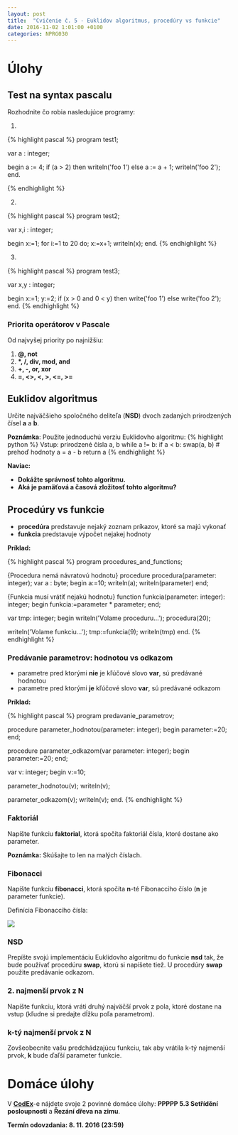 ```yaml
---
layout: post
title:  "Cvičenie č. 5 - Euklidov algoritmus, procedúry vs funkcie"
date: 2016-11-02 1:01:00 +0100
categories: NPRG030
---
```


# Úlohy

## Test na syntax pascalu

Rozhodnite čo robia nasledujúce programy:

1.
{% highlight pascal %}
program test1;

var a : integer;

begin
  a := 4;
  if (a > 2) then
    writeln('foo 1')
  else
    a := a + 1;
    writeln('foo 2');
end.

{% endhighlight %}

2.
{% highlight pascal %}
program test2;

var x,i : integer;

begin
  x:=1;
  for i:=1 to 20 do;
    x:=x+1;
  writeln(x);
end.
{% endhighlight %}

3.
{% highlight pascal %}
program test3;

var x,y : integer;

begin
  x:=1;
  y:=2;
  if (x > 0 and 0 < y) then
    write('foo 1')
  else
    write('foo 2');
end.
{% endhighlight %}

### Priorita operátorov v Pascale

Od najvyšej priority po najnižšiu:

1. **@, not**
2. **\*, /, div, mod, and**
3. **+, -, or, xor**
4. **=, <>, <, >, <=, >=**

## Euklidov algoritmus

Určite najväčšieho spoločného deliteľa (**NSD**) dvoch zadaných prirodzených čísel **a** a **b**.

**Poznámka**: Použite jednoduchú verziu Euklidovho algoritmu:
{% highlight python %}
Vstup: prirodzené čísla a, b
while a != b:
   if a < b:
	 swap(a, b) # prehoď hodnoty
   a = a - b
return a
{% endhighlight %}

**Naviac:**
* **Dokážte správnosť tohto algoritmu.**
* **Aká je pamäťová a časová zložitosť tohto algoritmu?**

## Procedúry vs funkcie

* **procedúra** predstavuje nejaký zoznam príkazov, ktoré sa majú vykonať
* **funkcia** predstavuje výpočet nejakej hodnoty

**Príklad:**

{% highlight pascal %}
program procedures_and_functions;

{Procedura nemá návratovú hodnotu}
procedure procedura(parameter: integer);
var  a : byte;
begin
  a:=10;
  writeln(a);
  writeln(parameter)
end;

{Funkcia musí vrátiť nejakú hodnotu}
function funkcia(parameter: integer): integer;
begin
  funkcia:=parameter * parameter;
end;

var tmp: integer;
begin
  writeln('Volame proceduru...');
  procedura(20);

  writeln('Volame funkciu...');
  tmp:=funkcia(9);
  writeln(tmp)
end.
{% endhighlight %}

### Predávanie parametrov: hodnotou vs odkazom

* parametre pred ktorými **nie** je kľúčové slovo **var**, sú predávané hodnotou
* parametre pred ktorými **je** kľúčové slovo **var**, sú predávané odkazom

**Príklad:**

{% highlight pascal %}
program predavanie_parametrov;

procedure parameter_hodnotou(parameter: integer);
begin
  parameter:=20;
end;

procedure parameter_odkazom(var parameter: integer);
begin
  parameter:=20;
end;


var v: integer;
begin
  v:=10;

  parameter_hodnotou(v);
  writeln(v);

  parameter_odkazom(v);
  writeln(v);
end.
{% endhighlight %}

### Faktoriál
Napíšte funkciu **faktorial**, ktorá spočíta faktoriál čísla, ktoré dostane ako parameter.

**Poznámka:** Skúšajte to len na malých číslach.

### Fibonacci
Napíšte funkciu **fibonacci**, ktorá spočíta **n**-té Fibonacciho číslo (**n** je parameter funkcie).

Definícia Fibonacciho čísla:

<img src="https://wikimedia.org/api/rest_v1/media/math/render/svg/675bed5fe321790188f33216cfe2f97c39a04633"/>

### NSD
Prepíšte svojú implementáciu Euklidovho algoritmu do funkcie **nsd** tak, že bude používať procedúru **swap**, ktorú si napíšete tiež. U procedúry **swap** použite predávanie odkazom.

### 2. najmenší prvok z N
Napíšte funkciu, ktorá vráti druhý najväčší prvok z pola, ktoré dostane na vstup (kľudne si predajte dĺžku poľa parametrom).

### k-tý najmenší prvok z N
Zovšeobecnite vašu predchádzajúcu funkciu, tak aby vrátila k-tý najmenší prvok, **k** bude ďaľší parameter funkcie.

# Domáce úlohy
V **[CodEx](https://codex.ms.mff.cuni.cz/codex-prg/)**-e nájdete svoje 2 povinné domáce úlohy:
**PPPPP 5.3 Setřídění posloupnosti** a **Řezání dřeva na zimu**.

**Termín odovzdania: 8. 11. 2016 (23:59)**

